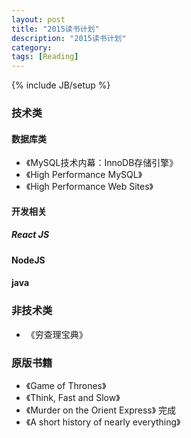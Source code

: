 ```yaml
---
layout: post
title: "2015读书计划"
description: "2015读书计划"
category:
tags: [Reading]
---
```

{% include JB/setup %}

### 技术类

#### 数据库类
- 《MySQL技术内幕：InnoDB存储引擎》
- 《High Performance MySQL》
- 《High Performance Web Sites》

#### 开发相关

##### React JS

#### NodeJS

#### java


### 非技术类

- 《穷查理宝典》

###  原版书籍
- 《Game of Thrones》
- 《Think, Fast and Slow》
- 《Murder on the Orient Express》 完成
- 《A short history of nearly everything》
